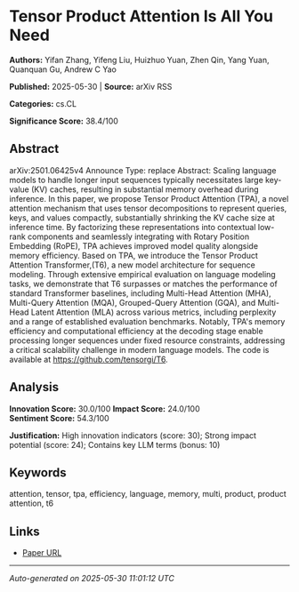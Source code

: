 # Tensor Product Attention Is All You Need

**Authors:** Yifan Zhang, Yifeng Liu, Huizhuo Yuan, Zhen Qin, Yang Yuan, Quanquan Gu, Andrew C Yao

**Published:** 2025-05-30 | **Source:** arXiv RSS

**Categories:** cs.CL

**Significance Score:** 38.4/100

## Abstract

arXiv:2501.06425v4 Announce Type: replace 
Abstract: Scaling language models to handle longer input sequences typically necessitates large key-value (KV) caches, resulting in substantial memory overhead during inference. In this paper, we propose Tensor Product Attention (TPA), a novel attention mechanism that uses tensor decompositions to represent queries, keys, and values compactly, substantially shrinking the KV cache size at inference time. By factorizing these representations into contextual low-rank components and seamlessly integrating with Rotary Position Embedding (RoPE), TPA achieves improved model quality alongside memory efficiency. Based on TPA, we introduce the Tensor Product Attention Transformer,(T6), a new model architecture for sequence modeling. Through extensive empirical evaluation on language modeling tasks, we demonstrate that T6 surpasses or matches the performance of standard Transformer baselines, including Multi-Head Attention (MHA), Multi-Query Attention (MQA), Grouped-Query Attention (GQA), and Multi-Head Latent Attention (MLA) across various metrics, including perplexity and a range of established evaluation benchmarks. Notably, TPA's memory efficiency and computational efficiency at the decoding stage enable processing longer sequences under fixed resource constraints, addressing a critical scalability challenge in modern language models. The code is available at https://github.com/tensorgi/T6.

## Analysis

**Innovation Score:** 30.0/100
**Impact Score:** 24.0/100  
**Sentiment Score:** 54.3/100

**Justification:** High innovation indicators (score: 30); Strong impact potential (score: 24); Contains key LLM terms (bonus: 10)

## Keywords

attention, tensor, tpa, efficiency, language, memory, multi, product, product attention, t6

## Links

- [Paper URL](https://arxiv.org/abs/2501.06425)

---
*Auto-generated on 2025-05-30 11:01:12 UTC*
